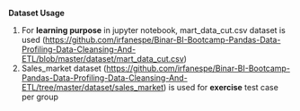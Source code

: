 **Dataset Usage**
1. For **learning purpose** in jupyter notebook, mart_data_cut.csv dataset is used (https://github.com/irfanespe/Binar-BI-Bootcamp-Pandas-Data-Profiling-Data-Cleansing-And-ETL/blob/master/dataset/mart_data_cut.csv)
2. Sales_market dataset (https://github.com/irfanespe/Binar-BI-Bootcamp-Pandas-Data-Profiling-Data-Cleansing-And-ETL/tree/master/dataset/sales_market) is used for **exercise** test case per group
